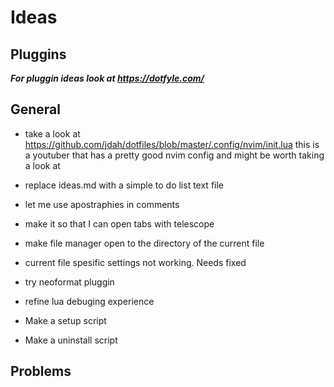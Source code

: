 # Ideas

## Pluggins
_**For pluggin ideas look at https://dotfyle.com/**_

## General
- take a look at https://github.com/jdah/dotfiles/blob/master/.config/nvim/init.lua this is a youtuber that has a pretty good nvim config and might be worth taking a look at

- replace ideas.md with a simple to do list text file

- let me use apostraphies in comments

- make it so that I can open tabs with telescope

- make file manager open to the directory of the current file 

- current file spesific settings not working. Needs fixed

- try neoformat pluggin

- refine lua debuging experience 

- Make a setup script

- Make a uninstall script

## Problems


